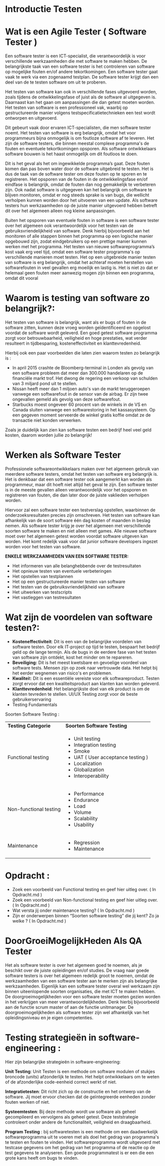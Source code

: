 # Introductie Testen


# Wat is een Agile Tester ( Software Tester )

Een software tester is een ICT-specialist, die verantwoordelijk is voor verschillende werkzaamheden die met software te maken hebben. De belangrijkste taak van een software tester is het controleren van software op mogelijke fouten en/of andere tekortkomingen. Een software tester gaat vaak te werk via een zogenaamd testplan. De software tester krijgt dan een deel van de te testen software om uit te proberen. 

Het testen van software kan ook in verschillende fases uitgevoerd worden, zoals tijdens de ontwikkelingsfase of juist als de software al uitgegeven is. Daarnaast kan het gaan om aanpassingen die dan getest moeten worden. Het testen van software is een professioneel vak, waarbij op gestructureerde manier volgens testspecificatietechnieken een test wordt ontworpen en uitgevoerd. 

Dit gebeurt vaak door ervaren ICT-specialisten, die men software tester noemt. Het testen van software is erg belangrijk, omdat het voor programmeurs bijna onmogelijk is om foutloze software af te leveren. Het zijn de software testers, die binnen meestal complexe programma's de fouten en eventuele tekortkomingen opsporen. Als software ontwikkelaars software bouwen is het haast onmogelijk om dit foutloos te doen.

Dit is het geval als het om ingewikkelde programma’s gaat. Deze fouten komen dan pas boven water door de software uitgebreid te testen. Het is dus de taak van de software tester om deze fouten op te sporen en te registreren. Het opsporen van de fouten in de ontwikkelingsfase en/of eindfase is belangrijk, omdat de fouten dan nog gemakkelijk te verbeteren zijn. Ook nadat software is uitgegeven kan het belangrijk om software te blijven monitoren, omdat er nog steeds sprake is van bugs, die wellicht verholpen kunnen worden door het uitvoeren van een update. Als software testers hun werkzaamheden op de juiste manier uitgevoerd hebben betreft dit over het algemeen alleen nog kleine aanpassingen.

Buiten het opsporen van eventuele fouten in software is een software tester over het algemeen ook verantwoordelijk voor het testen van de gebruiksvriendelijkheid van software. Denk hierbij bijvoorbeeld aan het monitoren of alle stappen binnen het programma op een logische manier opgebouwd zijn, zodat eindgebruikers op een prettige manier kunnen werken met het programma. Het testen van nieuwe softwareprogramma’s kost vaak erg veel tijd, omdat een software tester programma's op verschillende manieren moet testen. Het op een uitgebreide manier testen van software is erg belangrijk, omdat het achteraf moeten herstellen van softwarefouten in veel gevallen erg moeilijk en lastig is. Het is niet zo dat er helemaal geen fouten meer aanwezig mogen zijn binnen een programma, omdat dit vooral 


# Waarom is testing van software zo belangrijk?:

Het testen van software is belangrijk, want als er bugs of fouten in de software zitten, kunnen deze vroeg worden geïdentificeerd en opgelost voordat de software wordt geleverd. Een goed getest software programma zorgt voor betrouwbaarheid, veiligheid en hoge prestaties, wat verder resulteert in tijdbesparing, kosteneffectiviteit en klanttevredenheid.

Hierbij ook een paar voorbeelden die laten zien waarom testen zo belangrijk is :



* In april 2015 crashte de Bloomberg-terminal in Londen als gevolg van een software probleem dat meer dan 300.000 handelaren op de financiële markt trof. Het dwong de regering een verkoop van schulden van 3 miljard pond uit te stellen.
* Nissan heeft meer dan 1 miljoen auto's van de markt teruggeroepen vanwege een softwarefout in de sensor van de airbag. Er zijn twee ongevallen gemeld als gevolg van deze softwarefout.
* Starbucks moest ongeveer 60 procent van de winkels in de VS en Canada sluiten vanwege een softwarestoring in het kassasysteem. Op een gegeven moment serveerde de winkel gratis koffie omdat ze de transactie niet konden verwerken.

Zoals je duidelijk kan zien kan software testen een bedrijf heel veel geld kosten, daarom worden jullie zo belangrijk!


# Werken als Software Tester

Professionele softwareontwikkelaars maken over het algemeen gebruik van meerdere software testers, omdat het testen van software erg belangrijk is. Het is denkbaar dat een software tester ook aangemerkt kan worden als programmeur, maar dit hoeft niet altijd het geval te zijn. Een software tester is in de meeste gevallen alleen verantwoordelijk voor het opsporen en registreren van fouten, die dan later door de juiste vaklieden verholpen worden. 

Hiervoor zal een software tester een testverslag opstellen, waarbinnen de onderzoeksresultaten precies zijn omschreven. Het testen van software kan afhankelijk van de soort software één dag kosten of maanden in beslag nemen. Als software tester krijg je over het algemeen met verschillende soorten software te maken en niet alleen met games. Alle nieuwe software moet over het algemeen getest worden voordat software uitgeven kan worden. Het komt redelijk vaak voor dat junior software developers ingezet worden voor het testen van software.

**ENKELE WERKZAAMHEDEN VAN EEN SOFTWARE TESTER:**



* Het informeren van alle belanghebbende over de testresultaten
* Het opnieuw testen van eventuele verbeteringen
* Het opstellen van testplannen
* Het op een gestructureerde manier testen van software
* Het testen van de gebruiksvriendelijkheid van software
* Het uitwerken van testscripts
* Het vastleggen van testresultaten


# Wat zijn de voordelen van software testen?:



* **Kosteneffectiviteit**: Dit is een van de belangrijke voordelen van software testen. Door elk IT-project op tijd te testen, bespaart het bedrijf geld op de lange termijn. Als de bugs in de eerdere fase van het testen van software zijn ontdekt, kost het minder om te repareren.
* **Beveiliging:** Dit is het meest kwetsbare en gevoelige voordeel van software tests. Mensen zijn op zoek naar vertrouwde data. Het helpt bij het eerder wegnemen van risico's en problemen.
* **Kwalitei**t: Dit is een essentiële vereiste voor elk softwareproduct. Testen zorgt ervoor dat een kwaliteitsproduct aan klanten kan worden geleverd.
* **Klanttevredenheid**: Het belangrijkste doel van elk product is om de klanten tevreden te stellen. UI/UX Testing zorgt voor de beste gebruikerservaring
* Testing Fundamentals

Soorten Software Testing :


<table>
  <tr>
   <td><strong>Testing Categorie</strong>
   </td>
   <td><strong>Soorten Software Testing</strong>
   </td>
  </tr>
  <tr>
   <td>Functional testing
   </td>
   <td>
<ul>

<li>Unit testing

<li>Integration testing

<li>Smoke

<li>UAT ( User acceptance testing )

<li>Localization 

<li>Globalization

<li>Interoperability
</li>
</ul>
   </td>
  </tr>
  <tr>
   <td>Non-functional testing
   </td>
   <td>
<ul>

<li>Performance

<li>Endurance

<li>Load

<li>Volume

<li>Scalability

<li>Usability
</li>
</ul>
   </td>
  </tr>
  <tr>
   <td>Maintenance
   </td>
   <td>
<ul>

<li>Regression

<li>Maintenance 
</li>
</ul>
   </td>
  </tr>
</table>



# Opdracht :



* Zoek een voorbeeld van Functional testing en geef hier uitleg over. ( In Opdracht.md )
* Zoek een voorbeeld van Non-functional testing en geef hier uitleg over. ( In Opdracht.md )
* Wat versta jij onder maintenance testing? ( In Opdracht.md )
* Zijn er onderwerpen binnen “Soorten software testing” die jij kent? Zo ja welke ? ( In Opdracht.md )
 

# DoorGroeiMogelijkHeden Als  QA Tester

Het als software tester is over het algemeen goed te noemen, als je beschikt over de juiste opleidingen en/of studies. De vraag naar goede software testers is over het algemeen redelijk groot te noemen, omdat de werkzaamheden van een software tester aan te merken zijn als belangrijke werkzaamheden. Eigenlijk kan een software tester overal wel werkzaam zijn binnen uiteenlopende soorten organisaties, die met ICT te maken hebben. De doorgroeimogelijkheden voor een software tester moeten gezien worden in het verkrijgen van meer verantwoordelijkheden. Denk hierbij bijvoorbeeld aan de functie scrum master of aan de functie unitmanager. De doorgroeimogelijkheden als software tester zijn wel afhankelijk van het opleidingsniveau en je eigen competenties.


# Testing strategieën in software-engineering :

Hier zijn belangrijke strategieën in software-engineering:

**Unit Testing**: Unit Testen is een methode om software modulen of stukjes broncode (units) afzonderlijk te testen. Het helpt ontwikkelaars om te weten of de afzonderlijke code-eenheid correct werkt of niet.

**Integratietesten**: Dit richt zich op de constructie en het ontwerp van de software. Jij moet ervoor checken dat de geïntegreerde eenheden zonder fouten werken of niet.

**Systeemtesten**: Bij deze methode wordt uw software als geheel gecompileerd en vervolgens als geheel getest. Deze teststrategie controleert onder andere de functionaliteit, veiligheid en draagbaarheid.

**Program Testing** : bij softwaretesten is een methode om een ​​daadwerkelijk softwareprogramma uit te voeren met als doel het gedrag van programma's te testen en fouten te vinden. Het softwareprogramma wordt uitgevoerd met testcase gegevens om het gedrag van het programma of de reactie op de test gegevens te analyseren. Een goede programmatest is er een die een grote kans heeft om bugs te vinden.
